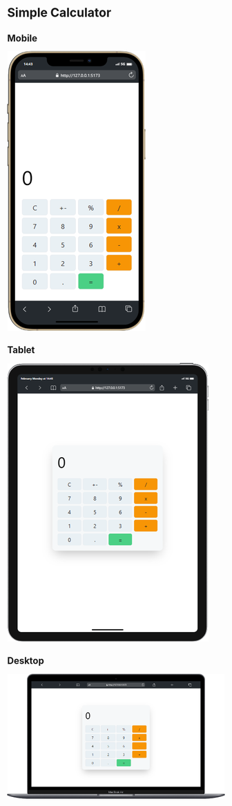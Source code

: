 # Simple Calculator

## Mobile
![Mobile View](ui/mobile.png)

## Tablet
![Tablet View](ui/tablet.png)

## Desktop
![Desktop View](ui/desktop.png)